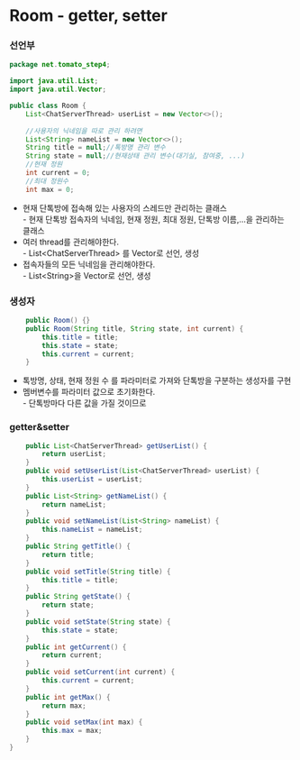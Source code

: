 # Room - getter, setter

### 선언부

```java
package net.tomato_step4;

import java.util.List;
import java.util.Vector;

public class Room {	
	List<ChatServerThread> userList = new Vector<>();
	
	//사용자의 닉네임을 따로 관리 하려면
	List<String> nameList = new Vector<>();
	String title = null;//톡방명 관리 변수
	String state = null;//현재상태 관리 변수(대기실, 참여중, ...)
	//현재 정원
	int current = 0;
	//최대 정원수
	int max = 0;
```

* 현재 단톡방에 접속해 있는 사용자의 스레드만 관리하는 클래스\
  \- 현재 단톡방 접속자의 닉네임, 현재 정원, 최대 정원, 단톡방 이름,...을 관리하는 클래스
* 여러 thread를 관리해야한다.\
  \- List\<ChatServerThread> 를 Vector로 선언, 생성
* 접속자들의 모든 닉네임을 관리해야한다.\
  \- List\<String>을 Vector로 선언, 생성

### 생성자

```java
	public Room() {}
	public Room(String title, String state, int current) {
		this.title = title;
		this.state = state;
		this.current = current;
	}
```

* 톡방명, 상태, 현재 정원 수 를 파라미터로 가져와 단톡방을 구분하는 생성자를 구현
* 멤버변수를 파라미터 값으로 초기화한다.\
  \- 단톡방마다 다른 값을 가질 것이므로

### getter\&setter

```java
	public List<ChatServerThread> getUserList() {
		return userList;
	}
	public void setUserList(List<ChatServerThread> userList) {
		this.userList = userList;
	}
	public List<String> getNameList() {
		return nameList;
	}
	public void setNameList(List<String> nameList) {
		this.nameList = nameList;
	}
	public String getTitle() {
		return title;
	}
	public void setTitle(String title) {
		this.title = title;
	}
	public String getState() {
		return state;
	}
	public void setState(String state) {
		this.state = state;
	}
	public int getCurrent() {
		return current;
	}
	public void setCurrent(int current) {
		this.current = current;
	}
	public int getMax() {
		return max;
	}
	public void setMax(int max) {
		this.max = max;
	}
}
```
